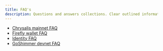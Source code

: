 ```yaml
---
title: FAQ's
description: Questions and answers collections. Clear outlined information for the most common questions around IOTA.
---
```


- [Chrysalis mainnet FAQ](/introduction/explanations/faq/)
- [Firefly wallet FAQ](/use/wallets/firefly/faq-and-troubleshooting)
- [Identity FAQ](http://localhost:3000/identity.rs/faq/)
- [GoShimmer devnet FAQ](/goshimmer/faq/)
